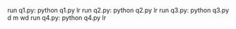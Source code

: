 run q1.py:
            python q1.py lr
run q2.py:
            python q2.py lr
run q3.py:
            python q3.py d m wd
run q4.py:
            python q4.py lr
